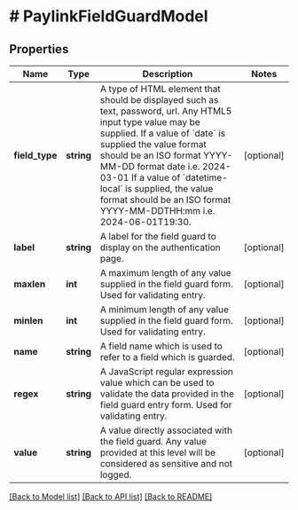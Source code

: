 # # PaylinkFieldGuardModel

## Properties

Name | Type | Description | Notes
------------ | ------------- | ------------- | -------------
**field_type** | **string** | A type of HTML element that should be displayed such as text, password, url. Any HTML5 input type value may be supplied.  If a value of &#x60;date&#x60; is supplied the value format should be an ISO format YYYY-MM-DD format date i.e. 2024-03-01 If a value of &#x60;datetime-local&#x60; is supplied, the value format should be an ISO format YYYY-MM-DDTHH:mm i.e. 2024-06-01T19:30. | [optional]
**label** | **string** | A label for the field guard to display on the authentication page. | [optional]
**maxlen** | **int** | A maximum length of any value supplied in the field guard form. Used for validating entry. | [optional]
**minlen** | **int** | A minimum length of any value supplied in the field guard form. Used for validating entry. | [optional]
**name** | **string** | A field name which is used to refer to a field which is guarded. | [optional]
**regex** | **string** | A JavaScript regular expression value which can be used to validate the data provided in the field guard entry form. Used for validating entry. | [optional]
**value** | **string** | A value directly associated with the field guard. Any value provided at this level will be considered as sensitive and not logged. | [optional]

[[Back to Model list]](../../README.md#models) [[Back to API list]](../../README.md#endpoints) [[Back to README]](../../README.md)
